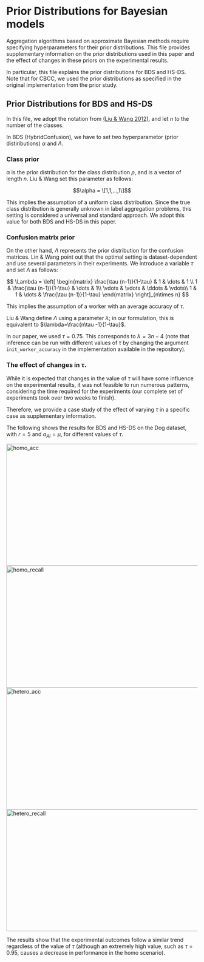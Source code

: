 # Prior Distributions for Bayesian models

Aggregation algorithms based on approximate Bayesian methods require specifying hyperparameters for their prior distributions. This file provides supplementary information on the prior distributions used in this paper and the effect of changes in these priors on the experimental results.

In particular, this file explains the prior distributions for BDS and HS-DS.
Note that for CBCC, we used the prior distributions as specified in the original implementation from the prior study.

## Prior Distributions for BDS and HS-DS

In this file, we adopt the notation from [(Liu & Wang 2012)](https://dl.acm.org/doi/10.5555/3042573.3042579), and let $n$ to the number of the classes.

In BDS (HybridConfusion), we have to set two hyperparametor (prior distiributions) $\alpha$ and $\Lambda$.

### Class prior
$\alpha$ is the prior distribution for the class distribution $\rho$, and is a vector of length $n$. 
Liu \& Wang set this parameter as follows:

$$\alpha = \[1,1,...,1\]$$

This implies the assumption of a uniform class distribution. 
Since the true class distribution is generally unknown in label aggregation problems, this setting is considered a universal and standard approach. 
We adopt this value for both BDS and HS-DS in this paper.

### Confusion matrix prior
On the other hand, $\Lambda$ represents the prior distribution for the confusion matrices. 
Lin & Wang point out that the optimal setting is dataset-dependent and use several parameters in their experiments. 
We introduce a variable $\tau$ and set $\Lambda$ as follows:

$$
\Lambda = \left[
    \begin{matrix}
        \frac{\tau (n-1)}{1-\tau} & 1 & \dots & 1 \\
        1 & \frac{\tau (n-1)}{1-\tau} & \dots & 1\\
        \vdots & \vdots & \ddots & \vdots\\
        1 & 1 & \dots & \frac{\tau (n-1)}{1-\tau}
    \end{matrix}
\right]_{n\times n}
$$

This implies the assumption of a worker with an average accuracy of $\tau$.

Liu \& Wang define $\Lambda$ using a parameter $\lambda$; in our formulation, this is equivalent to $\lambda=\frac{n\tau -1}{1-\tau}$.

In our paper, we used $\tau=0.75$. This corresponds to $\lambda=3n-4$ (note that inference can be run with different values of $\tau$ by changing the argument `init_worker_accuracy` in the implementation available in the repository).

### The effect of changes in $\tau$.
While it is expected that changes in the value of $\tau$ will have some influence on the experimental results, it was not feasible to run numerous patterns, considering the time required for the experiments (our complete set of experiments took over two weeks to finish). 

Therefore, we provide a case study of the effect of varying $\tau$ in a specific case as supplementary information. 

The following shows the results for BDS and HS-DS on the Dog dataset, with $r=5$ and $a_{AI}=\mu$, for different values of $\tau$.

<img width="743" height="321" alt="homo_acc" src="https://github.com/user-attachments/assets/8c3911bb-e5cd-4ac5-96cf-a14fe3f42616" />
<img width="743" height="321" alt="homo_recall" src="https://github.com/user-attachments/assets/bea262e2-6db4-4cb6-9222-df0e8687973b" />
<img width="743" height="321" alt="hetero_acc" src="https://github.com/user-attachments/assets/0eb1cf58-a646-41f6-8be3-324749c72ddc" />
<img width="743" height="321" alt="hetero_recall" src="https://github.com/user-attachments/assets/37bf9ef8-99f5-4ecf-ba0e-79b2c905310a" />

The results show that the experimental outcomes follow a similar trend regardless of the value of $\tau$ (although an extremely high value, such as $\tau=0.95$, causes a decrease in performance in the homo scenario).
